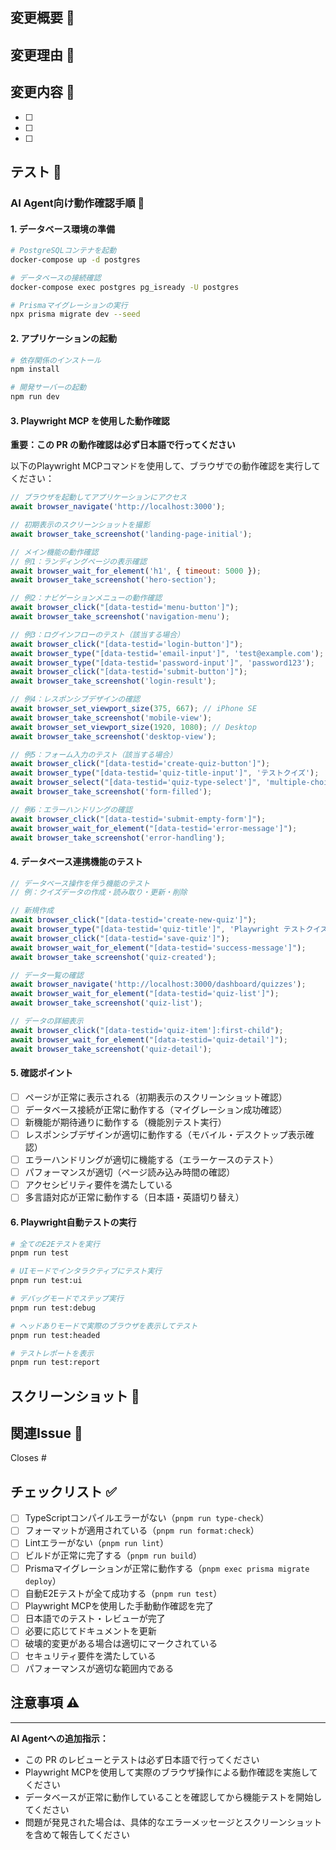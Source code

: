 <!-- I want to review in Japanese. -->
## 変更概要 📝

<!-- この PR で何を変更したか簡潔に記述してください -->

## 変更理由 🤔

<!-- なぜこの変更が必要なのか説明してください -->

## 変更内容 🔧

<!-- 具体的な変更内容をリスト形式で記述してください -->

- [ ]
- [ ]
- [ ]

## テスト 🧪

<!-- 実装した機能のテスト方法を記述してください -->

### AI Agent向け動作確認手順 🤖

#### 1. データベース環境の準備

```bash
# PostgreSQLコンテナを起動
docker-compose up -d postgres

# データベースの接続確認
docker-compose exec postgres pg_isready -U postgres

# Prismaマイグレーションの実行
npx prisma migrate dev --seed
```

#### 2. アプリケーションの起動

```bash
# 依存関係のインストール
npm install

# 開発サーバーの起動
npm run dev
```

#### 3. Playwright MCP を使用した動作確認

**重要：この PR の動作確認は必ず日本語で行ってください**

以下のPlaywright MCPコマンドを使用して、ブラウザでの動作確認を実行してください：

```javascript
// ブラウザを起動してアプリケーションにアクセス
await browser_navigate('http://localhost:3000');

// 初期表示のスクリーンショットを撮影
await browser_take_screenshot('landing-page-initial');

// メイン機能の動作確認
// 例1：ランディングページの表示確認
await browser_wait_for_element('h1', { timeout: 5000 });
await browser_take_screenshot('hero-section');

// 例2：ナビゲーションメニューの動作確認
await browser_click("[data-testid='menu-button']");
await browser_take_screenshot('navigation-menu');

// 例3：ログインフローのテスト（該当する場合）
await browser_click("[data-testid='login-button']");
await browser_type("[data-testid='email-input']", 'test@example.com');
await browser_type("[data-testid='password-input']", 'password123');
await browser_click("[data-testid='submit-button']");
await browser_take_screenshot('login-result');

// 例4：レスポンシブデザインの確認
await browser_set_viewport_size(375, 667); // iPhone SE
await browser_take_screenshot('mobile-view');
await browser_set_viewport_size(1920, 1080); // Desktop
await browser_take_screenshot('desktop-view');

// 例5：フォーム入力のテスト（該当する場合）
await browser_click("[data-testid='create-quiz-button']");
await browser_type("[data-testid='quiz-title-input']", 'テストクイズ');
await browser_select("[data-testid='quiz-type-select']", 'multiple-choice');
await browser_take_screenshot('form-filled');

// 例6：エラーハンドリングの確認
await browser_click("[data-testid='submit-empty-form']");
await browser_wait_for_element("[data-testid='error-message']");
await browser_take_screenshot('error-handling');
```

#### 4. データベース連携機能のテスト

```javascript
// データベース操作を伴う機能のテスト
// 例：クイズデータの作成・読み取り・更新・削除

// 新規作成
await browser_click("[data-testid='create-new-quiz']");
await browser_type("[data-testid='quiz-title']", 'Playwright テストクイズ');
await browser_click("[data-testid='save-quiz']");
await browser_wait_for_element("[data-testid='success-message']");
await browser_take_screenshot('quiz-created');

// データ一覧の確認
await browser_navigate('http://localhost:3000/dashboard/quizzes');
await browser_wait_for_element("[data-testid='quiz-list']");
await browser_take_screenshot('quiz-list');

// データの詳細表示
await browser_click("[data-testid='quiz-item']:first-child");
await browser_wait_for_element("[data-testid='quiz-detail']");
await browser_take_screenshot('quiz-detail');
```

#### 5. 確認ポイント

- [ ] ページが正常に表示される（初期表示のスクリーンショット確認）
- [ ] データベース接続が正常に動作する（マイグレーション成功確認）
- [ ] 新機能が期待通りに動作する（機能別テスト実行）
- [ ] レスポンシブデザインが適切に動作する（モバイル・デスクトップ表示確認）
- [ ] エラーハンドリングが適切に機能する（エラーケースのテスト）
- [ ] パフォーマンスが適切（ページ読み込み時間の確認）
- [ ] アクセシビリティ要件を満たしている
- [ ] 多言語対応が正常に動作する（日本語・英語切り替え）

#### 6. Playwright自動テストの実行

```bash
# 全てのE2Eテストを実行
pnpm run test

# UIモードでインタラクティブにテスト実行
pnpm run test:ui

# デバッグモードでステップ実行
pnpm run test:debug

# ヘッドありモードで実際のブラウザを表示してテスト
pnpm run test:headed

# テストレポートを表示
pnpm run test:report
```

## スクリーンショット 📸

<!-- 必要に応じて変更前後のスクリーンショットを添付してください -->

## 関連Issue 🔗

<!-- 関連するIssue番号があれば記述してください -->

Closes #

## チェックリスト ✅

- [ ] TypeScriptコンパイルエラーがない（`pnpm run type-check`）
- [ ] フォーマットが適用されている（`pnpm run format:check`）
- [ ] Lintエラーがない（`pnpm run lint`）
- [ ] ビルドが正常に完了する（`pnpm run build`）
- [ ] Prismaマイグレーションが正常に動作する（`pnpm exec prisma migrate deploy`）
- [ ] 自動E2Eテストが全て成功する（`pnpm run test`）
- [ ] Playwright MCPを使用した手動動作確認を完了
- [ ] 日本語でのテスト・レビューが完了
- [ ] 必要に応じてドキュメントを更新
- [ ] 破壊的変更がある場合は適切にマークされている
- [ ] セキュリティ要件を満たしている
- [ ] パフォーマンスが適切な範囲内である

## 注意事項 ⚠️

<!-- 他の開発者が知っておくべき重要な情報があれば記述してください -->

---

**AI Agentへの追加指示：**

- この PR のレビューとテストは必ず日本語で行ってください
- Playwright MCPを使用して実際のブラウザ操作による動作確認を実施してください
- データベースが正常に動作していることを確認してから機能テストを開始してください
- 問題が発見された場合は、具体的なエラーメッセージとスクリーンショットを含めて報告してください
<!-- I want to review in Japanese. -->
